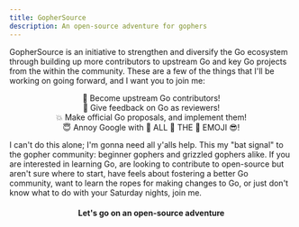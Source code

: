 ```yaml
---
title: GopherSource
description: An open-source adventure for gophers
---
```


GopherSource is an initiative to strengthen and diversify the Go ecosystem through
building up more contributors to upstream Go and key Go projects from the within the community.
These are a few of the things that I'll be working on going forward, and I want
you to join me:

<center>
💪 Become upstream Go contributors!<br/>
🙌 Give feedback on Go as reviewers!<br/>
💥 Make official Go proposals, and implement them!<br/>
😇 Annoy Google with 💖 ALL 🦄 THE 🌈 EMOJI 😎!
</center>

I can't do this alone; I'm gonna need all y'alls help. This my "bat signal"
to the gopher community: beginner gophers
and grizzled gophers alike. If you are interested in learning Go, are looking to
contribute to open-source but aren't sure where to start, have feels about fostering
a better Go community, want to learn the ropes for making changes to Go, or just
don't know what to do with your Saturday nights, join me.

<center><h4>Let's go on an open-source adventure</h4></center>
